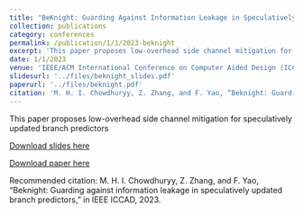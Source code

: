```yaml
---
title: "BeKnight: Guarding Against Information Leakage in Speculatively Updated Branch Predictors"
collection: publications
category: conferences
permalink: /publication/1/1/2023-beknight
excerpt: 'This paper proposes low-overhead side channel mitigation for speculatively updated branch predictors'
date: 1/1/2023
venue: 'IEEE/ACM International Conference on Computer Aided Design (ICCAD)'
slidesurl: '../files/beknight_slides.pdf'
paperurl: '../files/beknight.pdf'
citation: 'M. H. I. Chowdhuryy, Z. Zhang, and F. Yao, “Beknight: Guarding against information leakage in speculatively updated branch predictors,” in IEEE ICCAD, 2023.'
---
```

This paper proposes low-overhead side channel mitigation for speculatively updated branch predictors

[Download slides here](../files/beknight_slides.pdf)

[Download paper here](../files/beknight.pdf)

Recommended citation: M. H. I. Chowdhuryy, Z. Zhang, and F. Yao, “Beknight: Guarding against information leakage in speculatively updated branch predictors,” in IEEE ICCAD, 2023.

